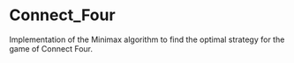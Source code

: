 # Connect_Four
Implementation of the Minimax algorithm to find the optimal strategy for the game of Connect Four.
